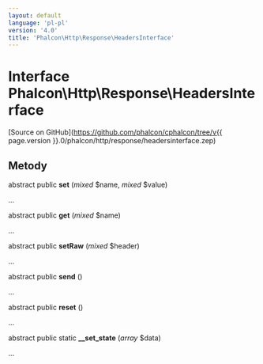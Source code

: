 ```yaml
---
layout: default
language: 'pl-pl'
version: '4.0'
title: 'Phalcon\Http\Response\HeadersInterface'
---
```


# Interface **Phalcon\Http\Response\HeadersInterface**

[Source on GitHub](https://github.com/phalcon/cphalcon/tree/v{{ page.version }}.0/phalcon/http/response/headersinterface.zep)

## Metody

abstract public **set** (*mixed* $name, *mixed* $value)

...

abstract public **get** (*mixed* $name)

...

abstract public **setRaw** (*mixed* $header)

...

abstract public **send** ()

...

abstract public **reset** ()

...

abstract public static **__set_state** (*array* $data)

...